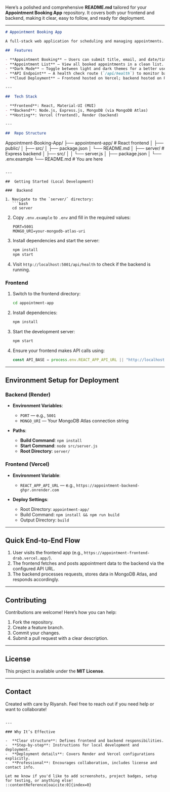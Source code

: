 Here’s a polished and comprehensive **README.md** tailored for your **Appointment Booking App** repository. It covers both your frontend and backend, making it clear, easy to follow, and ready for deployment.

---

```markdown
# Appointment Booking App

A full-stack web application for scheduling and managing appointments. Built with a React frontend and an Express.js backend, this app uses MongoDB as its database and has been deployed on Render and Vercel.

##  Features

- **Appointment Booking** — Users can submit title, email, and date/time to book appointments.
- **Appointment List** — View all booked appointments in a clean list.
- **Dark Mode** — Toggle between light and dark themes for a better user experience.
- **API Endpoint** — A health check route (`/api/health`) to monitor backend status.
- **Cloud Deployment** — Frontend hosted on Vercel; backend hosted on Render.

---

##  Tech Stack

- **Frontend**: React, Material-UI (MUI)
- **Backend**: Node.js, Express.js, MongoDB (via MongoDB Atlas)
- **Hosting**: Vercel (frontend), Render (backend)

---

##  Repo Structure

```

Appointment-Booking-App/
├── appointment-app/     # React frontend
│   ├── public/
│   ├── src/
│   ├── package.json
│   └── README.md
│
├── server/              # Express backend
│   ├── src/
│   │   └── server.js
│   ├── package.json
│   └── .env.example
└── README.md            # You are here

````

---

##  Getting Started (Local Development)

###  Backend

1. Navigate to the `server/` directory:
   ```bash
   cd server
````

2. Copy `.env.example` to `.env` and fill in the required values:

   ```env
   PORT=5001
   MONGO_URI=your-mongodb-atlas-uri
   ```
3. Install dependencies and start the server:

   ```bash
   npm install
   npm start
   ```
4. Visit `http://localhost:5001/api/health` to check if the backend is running.

### Frontend

1. Switch to the frontend directory:

   ```bash
   cd appointment-app
   ```
2. Install dependencies:

   ```bash
   npm install
   ```
3. Start the development server:

   ```bash
   npm start
   ```
4. Ensure your frontend makes API calls using:

   ```js
   const API_BASE = process.env.REACT_APP_API_URL || "http://localhost:5001";
   ```

---

## Environment Setup for Deployment

### Backend (Render)

* **Environment Variables**:

  * `PORT` — e.g., `5001`
  * `MONGO_URI` — Your MongoDB Atlas connection string
* **Paths**:

  * **Build Command**: `npm install`
  * **Start Command**: `node src/server.js`
  * **Root Directory**: `server/`

### Frontend (Vercel)

* **Environment Variable**:

  * `REACT_APP_API_URL` — e.g., `https://appointment-backend-ghpr.onrender.com`
* **Deploy Settings**:

  * Root Directory: `appointment-app/`
  * Build Command: `npm install && npm run build`
  * Output Directory: `build`

---

## Quick End-to-End Flow

1. User visits the frontend app (e.g., `https://appointment-frontend-drab.vercel.app/`).
2. The frontend fetches and posts appointment data to the backend via the configured API URL.
3. The backend processes requests, stores data in MongoDB Atlas, and responds accordingly.

---

## Contributing

Contributions are welcome! Here’s how you can help:

1. Fork the repository.
2. Create a feature branch.
3. Commit your changes.
4. Submit a pull request with a clear description.

---

## License

This project is available under the **MIT License**.

---

## Contact

Created with care by Riyansh. Feel free to reach out if you need help or want to collaborate!

```

---

### Why It’s Effective

-  **Clear structure**: Defines frontend and backend responsibilities.
-  **Step-by-step**: Instructions for local development and deployment.
-  **Deployment details**: Covers Render and Vercel configurations explicitly.
-  **Professional**: Encourages collaboration, includes license and contact info.

Let me know if you'd like to add screenshots, project badges, setup for testing, or anything else!
::contentReference[oaicite:0]{index=0}
```

